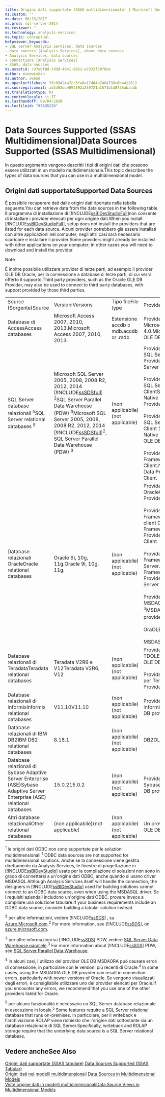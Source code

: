 ```yaml
---
title: Origini dati supportate (SSAS multidimensionale) | Microsoft Docs
ms.custom: ''
ms.date: 06/13/2017
ms.prod: sql-server-2014
ms.reviewer: ''
ms.technology: analysis-services
ms.topic: conceptual
helpviewer_keywords:
- SQL Server Analysis Services, data sources
- data sources [Analysis Services], about data sources
- Analysis Services, data sources
- connections [Analysis Services]
- SSAS, data sources
ms.assetid: c97e0f8d-7ddd-4941-8b51-e7832f30fbbe
author: minewiskan
ms.author: owend
ms.openlocfilehash: 93c09424a7cc5fa6a17d84b7464798c0b4412612
ms.sourcegitcommit: ad4d92dce894592a259721a1571b1d8736abacdb
ms.translationtype: MT
ms.contentlocale: it-IT
ms.lasthandoff: 08/04/2020
ms.locfileid: "87635226"
---
```

# <a name="data-sources-supported-ssas-multidimensional"></a><span data-ttu-id="b84bb-102">Data Sources Supported (SSAS Multidimensional)</span><span class="sxs-lookup"><span data-stu-id="b84bb-102">Data Sources Supported (SSAS Multidimensional)</span></span>
  <span data-ttu-id="b84bb-103">In questo argomento vengono descritti i tipi di origini dati che possono essere utilizzati in un modello multidimensionale.</span><span class="sxs-lookup"><span data-stu-id="b84bb-103">This topic describes the types of data sources that you can use in a multidimensional model.</span></span>  
  
##  <a name="supported-data-sources"></a><a name="bkmk_supported_ds"></a><span data-ttu-id="b84bb-104">Origini dati supportate</span><span class="sxs-lookup"><span data-stu-id="b84bb-104">Supported Data Sources</span></span>  
 <span data-ttu-id="b84bb-105">È possibile recuperare dati dalle origini dati riportate nella tabella seguente.</span><span class="sxs-lookup"><span data-stu-id="b84bb-105">You can retrieve data from the data sources in the following table.</span></span> <span data-ttu-id="b84bb-106">Il programma di installazione di [!INCLUDE[ssBIDevStudioFull](../../includes/ssbidevstudiofull-md.md)]non consente di installare i provider elencati per ogni origine dati.</span><span class="sxs-lookup"><span data-stu-id="b84bb-106">When you install [!INCLUDE[ssBIDevStudioFull](../../includes/ssbidevstudiofull-md.md)], setup does not install the providers that are listed for each data source.</span></span> <span data-ttu-id="b84bb-107">Alcuni provider potrebbero già essere installati con altre applicazioni nel computer; negli altri casi sarà necessario scaricare e installare il provider.</span><span class="sxs-lookup"><span data-stu-id="b84bb-107">Some providers might already be installed with other applications on your computer; in other cases you will need to download and install the provider.</span></span>  
  
> [!NOTE]  
>  <span data-ttu-id="b84bb-108">È inoltre possibile utilizzare provider di terze parti, ad esempio il provider OLE DB Oracle, per la connessione a database di terze parti, di cui verrà offerto il supporto.</span><span class="sxs-lookup"><span data-stu-id="b84bb-108">Third party providers, such as the Oracle OLE DB Provider, may also be used to connect to third party databases, with support provided by those third parties.</span></span>  
  
|||||  
|-|-|-|-|  
|<span data-ttu-id="b84bb-109">Source (Sorgente)</span><span class="sxs-lookup"><span data-stu-id="b84bb-109">Source</span></span>|<span data-ttu-id="b84bb-110">Versioni</span><span class="sxs-lookup"><span data-stu-id="b84bb-110">Versions</span></span>|<span data-ttu-id="b84bb-111">Tipo file</span><span class="sxs-lookup"><span data-stu-id="b84bb-111">File type</span></span>|<span data-ttu-id="b84bb-112">Provider <sup>1</sup></span><span class="sxs-lookup"><span data-stu-id="b84bb-112">Providers <sup>1</sup></span></span>|  
|<span data-ttu-id="b84bb-113">Database di Access</span><span class="sxs-lookup"><span data-stu-id="b84bb-113">Access databases</span></span>|<span data-ttu-id="b84bb-114">Microsoft Access 2007, 2010, 2013.</span><span class="sxs-lookup"><span data-stu-id="b84bb-114">Microsoft Access 2007, 2010, 2013.</span></span>|<span data-ttu-id="b84bb-115">Estensione accdb o mdb</span><span class="sxs-lookup"><span data-stu-id="b84bb-115">.accdb or .mdb</span></span>|<span data-ttu-id="b84bb-116">Provider OLE DB per Microsoft Jet 4.0.</span><span class="sxs-lookup"><span data-stu-id="b84bb-116">Microsoft Jet 4.0 OLE DB provider</span></span>|  
|<span data-ttu-id="b84bb-117">SQL Server database relazionali <sup>5</sup></span><span class="sxs-lookup"><span data-stu-id="b84bb-117">SQL Server relational databases <sup>5</sup></span></span>|<span data-ttu-id="b84bb-118">Microsoft SQL Server 2005, 2008, 2008 R2, 2012, 2014 [!INCLUDE[ssSDSfull](../../includes/sssdsfull-md.md)] <sup>2</sup>SQL Server Parallel Data Warehouse (PDW) <sup>3</sup></span><span class="sxs-lookup"><span data-stu-id="b84bb-118">Microsoft SQL Server 2005, 2008, 2008 R2, 2012, 2014 [!INCLUDE[ssSDSfull](../../includes/sssdsfull-md.md)]<sup>2</sup>, SQL Server Parallel Data Warehouse (PDW) <sup>3</sup></span></span>|<span data-ttu-id="b84bb-119">(non applicabile)</span><span class="sxs-lookup"><span data-stu-id="b84bb-119">(not applicable)</span></span>|<span data-ttu-id="b84bb-120">Provider OLE DB per SQL Server</span><span class="sxs-lookup"><span data-stu-id="b84bb-120">OLE DB Provider for SQL Server</span></span><br /><br /> <span data-ttu-id="b84bb-121">Provider OLE DB di SQL Server Native Client</span><span class="sxs-lookup"><span data-stu-id="b84bb-121">SQL Server Native Client OLE DB Provider</span></span><br /><br /> <span data-ttu-id="b84bb-122">Provider OLE DB per SQL Server Native Client 11.0</span><span class="sxs-lookup"><span data-stu-id="b84bb-122">SQL Server Native 11.0 Client OLE DB Provider</span></span><br /><br /> <span data-ttu-id="b84bb-123">Provider di dati .NET Framework per SQL Client</span><span class="sxs-lookup"><span data-stu-id="b84bb-123">.NET Framework Data Provider for SQL Client</span></span>|  
|<span data-ttu-id="b84bb-124">Database relazionali Oracle</span><span class="sxs-lookup"><span data-stu-id="b84bb-124">Oracle relational databases</span></span>|<span data-ttu-id="b84bb-125">Oracle 9i, 10g, 11g.</span><span class="sxs-lookup"><span data-stu-id="b84bb-125">Oracle 9i, 10g, 11g.</span></span>|<span data-ttu-id="b84bb-126">(non applicabile)</span><span class="sxs-lookup"><span data-stu-id="b84bb-126">(not applicable)</span></span>|<span data-ttu-id="b84bb-127">Provider OLE DB Oracle</span><span class="sxs-lookup"><span data-stu-id="b84bb-127">Oracle OLE DB Provider</span></span><br /><br /> <span data-ttu-id="b84bb-128">Provider di dati .NET Framework per il client Oracle</span><span class="sxs-lookup"><span data-stu-id="b84bb-128">.NET Framework Data Provider for Oracle Client</span></span><br /><br /> <span data-ttu-id="b84bb-129">Provider di dati .NET Framework per SQL Server</span><span class="sxs-lookup"><span data-stu-id="b84bb-129">.NET Framework Data Provider for SQL Server</span></span><br /><br /> <span data-ttu-id="b84bb-130">Provider di OLE DB MSDAORA <sup>4</sup></span><span class="sxs-lookup"><span data-stu-id="b84bb-130">MSDAORA OLE DB provider <sup>4</sup></span></span><br /><br /> <span data-ttu-id="b84bb-131">OraOLEDB</span><span class="sxs-lookup"><span data-stu-id="b84bb-131">OraOLEDB</span></span><br /><br /> <span data-ttu-id="b84bb-132">MSDASQL</span><span class="sxs-lookup"><span data-stu-id="b84bb-132">MSDASQL</span></span>|  
|<span data-ttu-id="b84bb-133">Database relazionali di Teradata</span><span class="sxs-lookup"><span data-stu-id="b84bb-133">Teradata relational databases</span></span>|<span data-ttu-id="b84bb-134">Teradata V2R6 e V12</span><span class="sxs-lookup"><span data-stu-id="b84bb-134">Teradata V2R6, V12</span></span>|<span data-ttu-id="b84bb-135">(non applicabile)</span><span class="sxs-lookup"><span data-stu-id="b84bb-135">(not applicable)</span></span>|<span data-ttu-id="b84bb-136">Provider OLE DB TDOLEDB</span><span class="sxs-lookup"><span data-stu-id="b84bb-136">TDOLEDB OLE DB provider</span></span><br /><br /> <span data-ttu-id="b84bb-137">Provider di dati .NET per Teradata</span><span class="sxs-lookup"><span data-stu-id="b84bb-137">.Net Data Provider for Teradata</span></span>|  
|<span data-ttu-id="b84bb-138">Database relazionali di Informix</span><span class="sxs-lookup"><span data-stu-id="b84bb-138">Informix relational databases</span></span>|<span data-ttu-id="b84bb-139">V11.10</span><span class="sxs-lookup"><span data-stu-id="b84bb-139">V11.10</span></span>|<span data-ttu-id="b84bb-140">(non applicabile)</span><span class="sxs-lookup"><span data-stu-id="b84bb-140">(not applicable)</span></span>|<span data-ttu-id="b84bb-141">Provider OLE DB per Informix</span><span class="sxs-lookup"><span data-stu-id="b84bb-141">Informix OLE DB provider</span></span>|  
|<span data-ttu-id="b84bb-142">Database relazionali di IBM DB2</span><span class="sxs-lookup"><span data-stu-id="b84bb-142">IBM DB2 relational databases</span></span>|<span data-ttu-id="b84bb-143">8.1</span><span class="sxs-lookup"><span data-stu-id="b84bb-143">8.1</span></span>|<span data-ttu-id="b84bb-144">(non applicabile)</span><span class="sxs-lookup"><span data-stu-id="b84bb-144">(not applicable)</span></span>|<span data-ttu-id="b84bb-145">DB2OLEDB</span><span class="sxs-lookup"><span data-stu-id="b84bb-145">DB2OLEDB</span></span>|  
|<span data-ttu-id="b84bb-146">Database relazionali di Sybase Adaptive Server Enterprise (ASE)</span><span class="sxs-lookup"><span data-stu-id="b84bb-146">Sybase Adaptive Server Enterprise (ASE) relational databases</span></span>|<span data-ttu-id="b84bb-147">15.0.2</span><span class="sxs-lookup"><span data-stu-id="b84bb-147">15.0.2</span></span>|<span data-ttu-id="b84bb-148">(non applicabile)</span><span class="sxs-lookup"><span data-stu-id="b84bb-148">(not applicable)</span></span>|<span data-ttu-id="b84bb-149">Provider OLE DB per Sybase</span><span class="sxs-lookup"><span data-stu-id="b84bb-149">Sybase OLE DB provider</span></span>|  
|<span data-ttu-id="b84bb-150">Altri database relazionali</span><span class="sxs-lookup"><span data-stu-id="b84bb-150">Other relational databases</span></span>|<span data-ttu-id="b84bb-151">(non applicabile)</span><span class="sxs-lookup"><span data-stu-id="b84bb-151">(not applicable)</span></span>|<span data-ttu-id="b84bb-152">(non applicabile)</span><span class="sxs-lookup"><span data-stu-id="b84bb-152">(not applicable)</span></span>|<span data-ttu-id="b84bb-153">Un provider OLE DB</span><span class="sxs-lookup"><span data-stu-id="b84bb-153">An OLE DB provider</span></span>|  
  
 <span data-ttu-id="b84bb-154"><sup>1</sup> le origini dati ODBC non sono supportate per le soluzioni multidimensionali.</span><span class="sxs-lookup"><span data-stu-id="b84bb-154"><sup>1</sup> ODBC data sources are not supported for multidimensional solutions.</span></span> <span data-ttu-id="b84bb-155">Anche se la connessione viene gestita direttamente da Analysis Services, le finestre di progettazione in [!INCLUDE[ssBIDevStudio](../../includes/ssbidevstudio-md.md)] usate per la compilazione di soluzioni non sono in grado di connettersi a un'origine dati ODBC, anche quando si usano driver MSDASQL.</span><span class="sxs-lookup"><span data-stu-id="b84bb-155">Although Analysis Services itself will handle the connection, the designers in [!INCLUDE[ssBIDevStudio](../../includes/ssbidevstudio-md.md)] used for building solutions cannot connect to an ODBC data source, even when using the MSDASQL driver.</span></span> <span data-ttu-id="b84bb-156">Se i requisiti aziendali includono un'origine dati ODBC, provare invece a compilare una soluzione tabulare.</span><span class="sxs-lookup"><span data-stu-id="b84bb-156">If your business requirements include an ODBC data source, consider building a tabular solution instead.</span></span>  
  
 <span data-ttu-id="b84bb-157"><sup>2</sup> per altre informazioni, vedere [!INCLUDE[ssSDS](../../includes/sssds-md.md)] , su [Azure.Microsoft.com](https://go.microsoft.com/fwlink/?LinkID=157856).</span><span class="sxs-lookup"><span data-stu-id="b84bb-157"><sup>2</sup> For more information, see [!INCLUDE[ssSDS](../../includes/sssds-md.md)], on [azure.microsoft.com](https://go.microsoft.com/fwlink/?LinkID=157856).</span></span>  
  
 <span data-ttu-id="b84bb-158"><sup>3</sup> per altre informazioni su [!INCLUDE[ssSDS](../../includes/sssds-md.md)] PDW, vedere [SQL Server Data Warehouse parallele](https://go.microsoft.com/fwlink/?LinkId=150895).</span><span class="sxs-lookup"><span data-stu-id="b84bb-158"><sup>3</sup> For more information about [!INCLUDE[ssSDS](../../includes/sssds-md.md)] PDW, see [SQL Server Parallel Data Warehouse](https://go.microsoft.com/fwlink/?LinkId=150895).</span></span>  
  
 <span data-ttu-id="b84bb-159"><sup>4</sup> in alcuni casi, l'utilizzo del provider OLE DB MSDAORA può causare errori di connessione, in particolare con le versioni più recenti di Oracle.</span><span class="sxs-lookup"><span data-stu-id="b84bb-159"><sup>4</sup> In some cases, using the MSDAORA OLE DB provider can result in connection errors, particularly with newer versions of Oracle.</span></span> <span data-ttu-id="b84bb-160">Se vengono visualizzati degli errori, è consigliabile utilizzare uno dei provider elencati per Oracle.</span><span class="sxs-lookup"><span data-stu-id="b84bb-160">If you encounter any errors, we recommend that you use one of the other providers listed for Oracle.</span></span>  
  
 <span data-ttu-id="b84bb-161"><sup>5</sup> per alcune funzionalità è necessario un SQL Server database relazionale in esecuzione in locale.</span><span class="sxs-lookup"><span data-stu-id="b84bb-161"><sup>5</sup> Some features require a SQL Server relational database that runs on-premises.</span></span> <span data-ttu-id="b84bb-162">In particolare, per il writeback e l'archiviazione ROLAP viene richiesto che l'origine dati sottostante sia un database relazionale di SQL Server.</span><span class="sxs-lookup"><span data-stu-id="b84bb-162">Specifically, writeback and ROLAP storage require that the underlying data source is a SQL Server relational database.</span></span>  
  
## <a name="see-also"></a><span data-ttu-id="b84bb-163">Vedere anche</span><span class="sxs-lookup"><span data-stu-id="b84bb-163">See Also</span></span>  
 <span data-ttu-id="b84bb-164">[Origini dati supportate &#40;SSAS tabulare&#41;](../tabular-models/data-sources-supported-ssas-tabular.md) </span><span class="sxs-lookup"><span data-stu-id="b84bb-164">[Data Sources Supported &#40;SSAS Tabular&#41;](../tabular-models/data-sources-supported-ssas-tabular.md) </span></span>  
 <span data-ttu-id="b84bb-165">[Origini dati nei modelli multidimensionali](data-sources-in-multidimensional-models.md) </span><span class="sxs-lookup"><span data-stu-id="b84bb-165">[Data Sources in Multidimensional Models](data-sources-in-multidimensional-models.md) </span></span>  
 [<span data-ttu-id="b84bb-166">Viste origine dati in modelli multidimensionali</span><span class="sxs-lookup"><span data-stu-id="b84bb-166">Data Source Views in Multidimensional Models</span></span>](data-source-views-in-multidimensional-models.md)  
  
  
